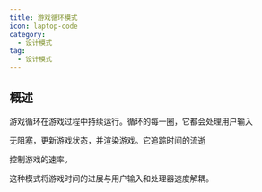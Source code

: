 ```yaml
---
title: 游戏循环模式
icon: laptop-code
category:
  - 设计模式
tag:
  - 设计模式
---
```


## 概述

游戏循环在游戏过程中持续运行。循环的每一圈，它都会处理用户输入

无阻塞，更新游戏状态，并渲染游戏。它追踪时间的流逝

控制游戏的速率。



这种模式将游戏时间的进展与用户输入和处理器速度解耦。
